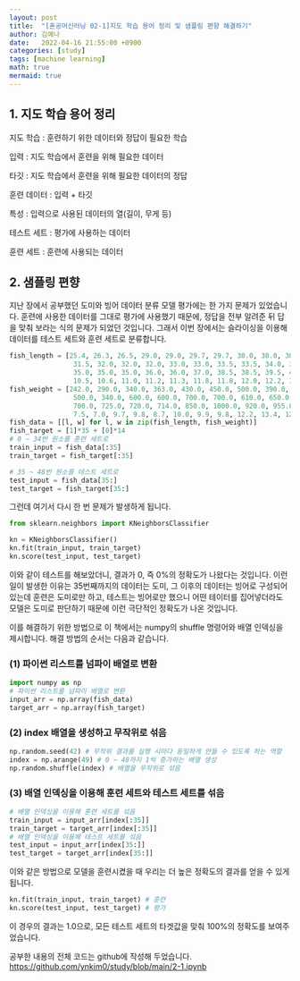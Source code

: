 ```yaml
---
layout: post
title:  "[혼공머신러닝 02-1]지도 학습 용어 정리 및 샘플링 편향 해결하기"
author: 김예나
date:   2022-04-16 21:55:00 +0900
categories: [study]
tags: [machine learning]
math: true
mermaid: true
---
```

  

## 1\. 지도 학습 용어 정리


지도 학습 : 훈련하기 위한 데이터와 정답이 필요한 학습  

입력 : 지도 학습에서 훈련을 위해 필요한 데이터  

타깃 : 지도 학습에서 훈련을 위해 필요한 데이터의 정답  

훈련 데이터 : 입력 + 타깃  

특성 : 입력으로 사용된 데이터의 열(길이, 무게 등)  

테스트 세트 : 평가에 사용하는 데이터  

훈련 세트 : 훈련에 사용되는 데이터  


## 2\. 샘플링 편향


지난 장에서 공부했던 도미와 빙어 데이터 분류 모델 평가에는 한 가지 문제가 있었습니다. 훈련에 사용한 데이터를 그대로 평가에 사용했기 때문에, 정답을 전부 알려준 뒤 답을 맞춰 보라는 식의 문제가 되었던 것입니다. 그래서 이번 장에서는 슬라이싱을 이용해 데이터를 테스트 세트와 훈련 세트로 분류합니다.


```python
fish_length = [25.4, 26.3, 26.5, 29.0, 29.0, 29.7, 29.7, 30.0, 30.0, 30.7, 31.0, 31.0, 
                31.5, 32.0, 32.0, 32.0, 33.0, 33.0, 33.5, 33.5, 34.0, 34.0, 34.5, 35.0, 
                35.0, 35.0, 35.0, 36.0, 36.0, 37.0, 38.5, 38.5, 39.5, 41.0, 41.0, 9.8, 
                10.5, 10.6, 11.0, 11.2, 11.3, 11.8, 11.8, 12.0, 12.2, 12.4, 13.0, 14.3, 15.0]
fish_weight = [242.0, 290.0, 340.0, 363.0, 430.0, 450.0, 500.0, 390.0, 450.0, 500.0, 475.0, 500.0, 
                500.0, 340.0, 600.0, 600.0, 700.0, 700.0, 610.0, 650.0, 575.0, 685.0, 620.0, 680.0, 
                700.0, 725.0, 720.0, 714.0, 850.0, 1000.0, 920.0, 955.0, 925.0, 975.0, 950.0, 6.7, 
                7.5, 7.0, 9.7, 9.8, 8.7, 10.0, 9.9, 9.8, 12.2, 13.4, 12.2, 19.7, 19.9]
fish_data = [[l, w] for l, w in zip(fish_length, fish_weight)]
fish_target = [1]*35 + [0]*14
# 0 ~ 34번 원소를 훈련 세트로
train_input = fish_data[:35]
train_target = fish_target[:35]

# 35 ~ 48번 원소를 테스트 세트로
test_input = fish_data[35:]
test_target = fish_target[35:]
```


그런데 여기서 다시 한 번 문제가 발생하게 됩니다.


```python
from sklearn.neighbors import KNeighborsClassifier

kn = KNeighborsClassifier()
kn.fit(train_input, train_target)
kn.score(test_input, test_target)
```


이와 같이 테스트를 해보았더니, 결과가 0, 즉 0%의 정확도가 나왔다는 것입니다. 이런 일이 발생한 이유는 35번째까지의 데이터는 도미, 그 이후의 데이터는 빙어로 구성되어 있는데 훈련은 도미로만 하고, 테스트는 빙어로만 했으니 어떤 테이터를 집어넣더라도 모델은 도미로 판단하기 때문에 이런 극단적인 정확도가 나온 것입니다.

이를 해결하기 위한 방법으로 이 책에서는 numpy의 shuffle 명령어와 배열 인덱싱을 제시합니다. 해결 방법의 순서는 다음과 같습니다.


### (1) 파이썬 리스트를 넘파이 배열로 변환


```python
import numpy as np
# 파이썬 리스트를 넘파이 배열로 변환
input_arr = np.array(fish_data)
target_arr = np.array(fish_target)
```


### (2) index 배열을 생성하고 무작위로 섞음


```python
np.random.seed(42) # 무작위 결과를 실행 시마다 동일하게 만들 수 있도록 하는 역할
index = np.arange(49) # 0 ~ 48까지 1씩 증가하는 배열 생성
np.random.shuffle(index) # 배열을 무작위로 섞음
```


### (3) 배열 인덱싱을 이용해 훈련 세트와 테스트 세트를 섞음


```python
# 배열 인덱싱을 이용해 훈련 세트를 섞음
train_input = input_arr[index[:35]]
train_target = target_arr[index[:35]]
# 배열 인덱싱을 이용해 테스트 세트를 섞음
test_input = input_arr[index[35:]]
test_target = target_arr[index[35:]]
```


이와 같은 방법으로 모델을 훈련시켰을 때 우리는 더 높은 정확도의 결과를 얻을 수 있게 됩니다.


```python
kn.fit(train_input, train_target) # 훈련
kn.score(test_input, test_target) # 평가
```

이 경우의 결과는 1.0으로, 모든 테스트 세트의 타겟값을 맞춰 100%의 정확도를 보여주었습니다.


공부한 내용의 전체 코드는 github에 작성해 두었습니다.
<https://github.com/ynkim0/study/blob/main/2-1.ipynb>